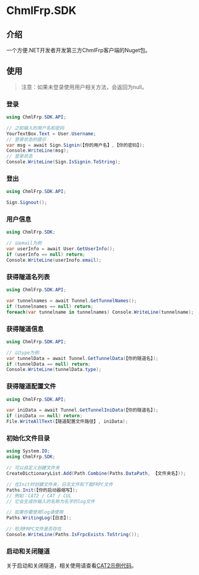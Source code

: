 # ChmlFrp.SDK

## 介绍

一个方便.NET开发者开发第三方ChmlFrp客户端的Nuget包。

## 使用

> 注意：如果未登录使用用户相关方法，会返回为null。

### 登录

```csharp
using ChmlFrp.SDK.API;

// 之前输入的用户名和密码
YourTextBox.Text = User.Username; 
// 登录状态的提示
var msg = await Sign.Signin(【你的用户名】,【你的密码】);
Console.WriteLine(msg);
// 登录状态
Console.WriteLine(Sign.IsSignin.ToString);
```

### 登出

```csharp
using ChmlFrp.SDK.API;

Sign.Signout();
```

### 用户信息

```csharp
using ChmlFrp.SDK;

// 以email为例
var userInfo = await User.GetUserInfo();
if (userInfo == null) return;
Console.WriteLine(userInofo.email);
```

### 获得隧道名列表

```csharp
using ChmlFrp.SDK.API;

var tunnelnames = await Tunnel.GetTunnelNames();
if (tunnelnames == null) return;
foreach(var tunnelname in tunnelnames) Console.WriteLine(tunnelname);
```

### 获得隧道信息

```csharp
using ChmlFrp.SDK.API;

// 以type为例
var tunnelData = await Tunnel.GetTunnelData(【你的隧道名】);
if (tunnelData == null) return;
Console.WriteLine(tunnelData.type);
```

### 获得隧道配置文件

```csharp
using ChmlFrp.SDK.API;

var iniData = await Tunnel.GetTunnelIniData(【你的隧道名】);
if (iniData == null) return;
File.WriteAllText(【隧道配置文件路径】, iniData);
```

### 初始化文件目录

```csharp
using System.IO;
using ChmlFrp.SDK;

// 可以自定义创建文件夹
CreateDictionaryList.Add(Path.Combine(Paths.DataPath, 【文件夹名】));

// 在Init时创建文件夹，日志文件和下载FRPC文件
Paths.Init(【你的启动器缩写】);
// 例如：CAT2 / CAT / CUL
// 它会生成你输入的名称为名字的log文件

// 如果你要使用log请使用
Paths.WritingLog(【日志】);

// 检测FRPC文件是否存在
Console.WriteLine(Paths.IsFrpcExists.ToString());
```

### 启动和关闭隧道

关于启动和关闭隧道，相关使用请查看[CAT2示例代码](https://github.com/ChmlFrp/CAT2/blob/main/cat2/Views/Pages/TunnelPage.xaml.cs)。